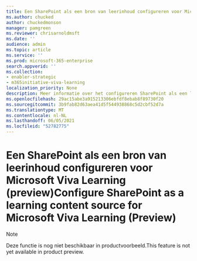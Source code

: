 ```yaml
---
title: Een SharePoint als een bron van leerinhoud configureren voor Microsoft Viva Learning (preview)
ms.author: chucked
author: chuckedmonson
manager: pamgreen
ms.reviewer: chrisarnoldmsft
ms.date: ''
audience: admin
ms.topic: article
ms.service: ''
ms.prod: microsoft-365-enterprise
search.appverid: ''
ms.collection:
- enabler-strategic
- m365initiative-viva-learning
localization_priority: None
description: Meer informatie over het configureren SharePoint als een leerinhoudsbron voor Microsoft Viva Learning (Preview).
ms.openlocfilehash: 29ac15abe3a915213306ebfdf8ebab8f89730f20
ms.sourcegitcommit: 3b9fab82d63aea41d5f544938868c5d2cbf52d7a
ms.translationtype: MT
ms.contentlocale: nl-NL
ms.lasthandoff: 06/05/2021
ms.locfileid: "52782775"
---
```

# <a name="configure-sharepoint-as-a-learning-content-source-for-microsoft-viva-learning-preview"></a><span data-ttu-id="94c89-103">Een SharePoint als een bron van leerinhoud configureren voor Microsoft Viva Learning (preview)</span><span class="sxs-lookup"><span data-stu-id="94c89-103">Configure SharePoint as a learning content source for Microsoft Viva Learning (Preview)</span></span>

> [!NOTE]
> <span data-ttu-id="94c89-104">Deze functie is nog niet beschikbaar in productvoorbeeld.</span><span class="sxs-lookup"><span data-stu-id="94c89-104">This feature is not yet available in product preview.</span></span> 



<!---

You can configure SharePoint as a learning content source to make your organization's own content available in Viva Learning (Preview).

## Overview

The knowledge admin (or global administrator) provides a site URL to where the Learning Service can create an empty centralized location—the Learning App Content Repository—in the form of a structured SharePoint list. This list can be used by your organization to house links to cross-company SharePoint folders that contain learning content. Admins are responsible for collecting and curating a list of URLs for folders. These folders should only include content that can be made available in Viva Learning (Preview).

Viva Learning (Preview) supports the following document types:

- Word, PowerPoint, Excel, PDF
- Audio (.m4a)
- Video (.mov, .mp4, .avi)

For more information, see [SharePoint limits](/office365/servicedescriptions/sharepoint-online-service-description/sharepoint-online-limits?redirectSourcePath=%252farticle%252fSharePoint-Online-limits-8f34ff47-b749-408b-abc0-b605e1f6d498). 

## Permissions

Document library folder URLs can be collected from any SharePoint site in the organization. Viva Learning (Preview) follows all existing content permissions. Therefore, only content for which a user has permission to access is searchable and visible within Viva Learning (Preview). Any content within these folders will be searchable, but only content to which the individual employee has permissions can be used.

Content deletion from your organization’s repository is not currently supported.

To remove unintentionally surfaced content, follow these steps:

1.  To restrict access to the document library, select the **Show actions** option, and then select **Manage access**.
     
     ![Document library page in SharePoint showing Show actions option with Manage access highligted.](../media/learning/learning-sharepoint-permissions2.png)

2.  Delete the original document within the document library.

For more information, see [Sharing and permissions in the SharePoint modern experience](/sharepoint/modern-experience-sharing-permissions). 

## Learning Service

The Learning Service uses the provided folder URLs to get metadata from all content stored in those folders. Within 24 hours of supplying the folder URL in the centralized repository, employees can search for and use your organization’s content within Viva Learning (Preview). All changes to content, including updated metadata and permissions, will also be applied in the Learning Service within 24 hours.

## Configure SharePoint as a source

You must be a Microsoft 365 global administrator, SharePoint administrator, or knowledge admin to perform these tasks.

To configure SharePoint as a learning content sources in for Viva Learning (Preview), follow these steps:

1.  In the left navigation of the Microsoft 365 admin center, go to **Settings** > **Org settings**.
 
2.  On the **Org settings** page, on the **Services** tab, select **Viva Learning (Preview)**.

     ![Settings page in the Microsoft 365 admin center showing Viva Learning listed.](../media/learning/learning-sharepoint-configure1.png)

3.  On the **Viva Learning (Preview)** panel, under SharePoint, provides the site URL to the SharePoint site where you want Viva Learning (Preview) to create a centralized repository.

     ![Learning panel in the Microsoft 365 admin center showing SharePoint selected.](../media/learning/learning-sharepoint-configure2.png)

4.  A SharePoint list is created automatically within the provided SharePoint site.

     ![Newly created SharePoint list within the SharePoint site.](../media/learning/learning-sharepoint-configure3.png)

     In the left navigation of the SharePoint site, select **Site contents** > **Learning App Content Repository**. 

     ![SharePoint list showing the Site contents navigation and the Learning App Content Repository section.](../media/learning/learning-sharepoint-configure4.png) 

5. On the **Learning App Content Repository** page, populate the SharePoint list with URLs to the learning content folders.

   1. Select **New** to view the **New item** panel. 

       ![Learning Content Repository page in SharePoint showing the New option.](../media/learning/learning-sharepoint-configure5.png)
 
   2. On the **New item** panel, in the **Title** field, add a directory name of your choice. In the **Folder URL** field, add the URL to the learning content folder. Select **Save**.

       ![New item panel in SharePoint showing the Title and Folder URL fields.](../media/learning/learning-sharepoint-configure6.png)

   3. The **Learning App Content Repository** page is updated with the new learning content.

       ![Learning Content Repository page in SharePoint showing the updated information.](../media/learning/learning-sharepoint-configure7.png)

> [!NOTE]
> To allow for broader access to the Learning App Content Repository, a link to the list soon will be available in the Viva Learning (Preview) interface where users can request access and ultimately help populate the list. Site owners and global administrators will be required to grant access to the list. Access is specific to the list only and does not apply to the site where the list is stored. For more information, see [Provide your own organization's content](#provide-your-own-organizations-content) later in this article.

### Folder URL document library curation

Default metadata (such as modified date, created by, document name, content type, and organization name) is automatically pulled into Viva Learning (Preview) by the Microsoft Graph API.
 
To improve overall discovery and search relevance of the content, we recommend adding a **Description** column.

To add a **Description** column to the document library page, follow these steps:

1.  On the **Documents** page, select **Add column**.

2. Select the **Show actions** option, and then select **Single line of text**.

     ![Documents page in SharePoint showing the Show actions options with Single line of text highlighted.](../media/learning/learning-sharepoint-curation1.png)

3. On the **Create a column** panel, in the **Name** field, add a descriptive name for the column. Select **Save**.

     ![Create a column panel in SharePoint showing the Name and other fields.](../media/learning/learning-sharepoint-curation2.png)
 
4. On the **Documents** page, in the **Description** column, add custom descriptions for each item. If no description is supplied, Viva Learning (Preview) will provide a default message that highlights the content as being from your own SharePoint library. 

     ![Documents page in SharePoint showing the descriptions in the Description column.](../media/learning/learning-sharepoint-curation3.png)
 
### Provide your own organization's content

Knowledge admins can access their organization’s Learning App Content Repository in SharePoint, where they can provide references to cross-organization document libraries. Content within these libraries will be then surfaced as learning content in Viva Learning (Preview).

1. In Viva Learning (Preview), select **More options** (**...**), and then select **Settings**.

     ![SharePoint library page showing the More options and Settings option.](../media/learning/learning-sharepoint-library-1.png)
     
2. Under **Settings**, select **Permissions**.

     ![Settings option page in SharePoint showing the Permissions and Check access options.](../media/learning/learning-sharepoint-library-2.png)

3. Select **Check access** to connect to your organization’s centralized library.
     
--->